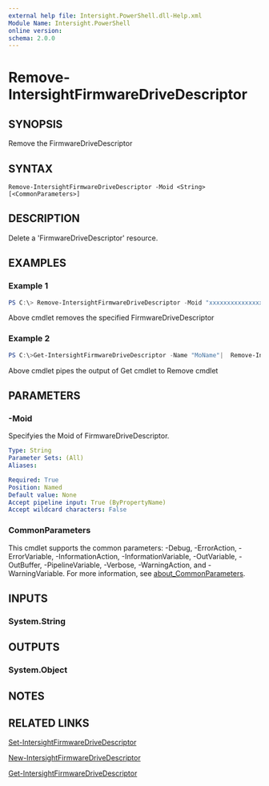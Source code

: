 ```yaml
---
external help file: Intersight.PowerShell.dll-Help.xml
Module Name: Intersight.PowerShell
online version:
schema: 2.0.0
---
```


# Remove-IntersightFirmwareDriveDescriptor

## SYNOPSIS
Remove the FirmwareDriveDescriptor

## SYNTAX

```
Remove-IntersightFirmwareDriveDescriptor -Moid <String> [<CommonParameters>]
```

## DESCRIPTION
Delete a &apos;FirmwareDriveDescriptor&apos; resource.

## EXAMPLES

### Example 1
```powershell
PS C:\> Remove-IntersightFirmwareDriveDescriptor -Moid "xxxxxxxxxxxxxxxxxxxxxxxxxxx"
```
Above cmdlet removes the specified FirmwareDriveDescriptor 

### Example 2
```powershell
PS C:\>Get-IntersightFirmwareDriveDescriptor -Name "MoName"|  Remove-IntersightFirmwareDriveDescriptor
```
Above cmdlet pipes the output of Get cmdlet to Remove cmdlet

## PARAMETERS

### -Moid
Specifyies the Moid of FirmwareDriveDescriptor.

```yaml
Type: String
Parameter Sets: (All)
Aliases:

Required: True
Position: Named
Default value: None
Accept pipeline input: True (ByPropertyName)
Accept wildcard characters: False
```

### CommonParameters
This cmdlet supports the common parameters: -Debug, -ErrorAction, -ErrorVariable, -InformationAction, -InformationVariable, -OutVariable, -OutBuffer, -PipelineVariable, -Verbose, -WarningAction, and -WarningVariable. For more information, see [about_CommonParameters](http://go.microsoft.com/fwlink/?LinkID=113216).

## INPUTS

### System.String

## OUTPUTS

### System.Object
## NOTES

## RELATED LINKS

[Set-IntersightFirmwareDriveDescriptor](./Set-IntersightFirmwareDriveDescriptor.md)

[New-IntersightFirmwareDriveDescriptor](./New-IntersightFirmwareDriveDescriptor.md)

[Get-IntersightFirmwareDriveDescriptor](./Get-IntersightFirmwareDriveDescriptor.md)

